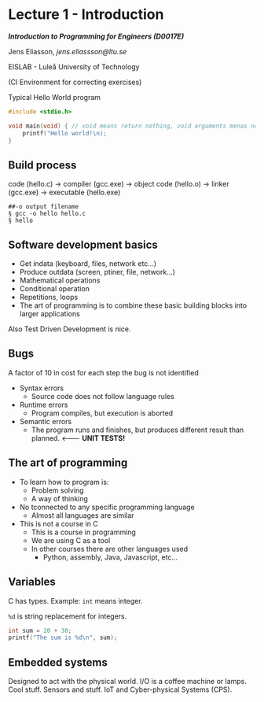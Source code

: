 # Lecture 1 - Introduction

___Introduction to Programming for Engineers (D0017E)___

Jens Eliasson, _jens.eliassson@ltu.se_

EISLAB - Luleå University of Technology

(CI Environment for correcting exercises)

Typical Hello World program

```c
#include <stdio.h>

void main(void) { // void means return nothing, void arguments menas no args
    printf("Hello world!\n);
}
```

## Build process

code (hello.c) -> compiler (gcc.exe) -> object code (hello.o) -> linker (gcc.exe) -> executable (hello.exe)

```shell
##-o output filename
§ gcc -o hello hello.c
§ hello
```

## Software development basics

- Get indata (keyboard, files, network etc...)
- Produce outdata (screen, ptiner, file, network...)
- Mathematical operations
- Conditional operation
- Repetitions, loops
- The art of programming is to combine  these basic building blocks into larger applications

Also Test Driven Development is nice.

## Bugs

A factor of 10 in cost for each step the bug is not identified

- Syntax errors
  - Source code does not follow language rules
- Runtime errors
  - Program compiles, but execution is aborted
- Semantic errors
  - The program runs and finishes, but produces different result than planned. <--- __UNIT TESTS!__

## The art of programming

- To learn how to program is:
  - Problem solving
  - A way of thinking
- No tconnected to any specific programming language
  - Almost all languages are similar
- This is not a course in C
  - This is a course in programming
  - We are using C as a tool
  - In other courses there are other languages used
    - Python, assembly, Java, Javascript, etc...

## Variables

C has types. Example: `int` means integer.

`%d` is string replacement for integers.

```c
int sum = 20 + 30;
printf("The sum is %d\n", sum);
```

## Embedded systems

Designed to act with the physical world.
I/O is a coffee machine or lamps. Cool stuff. Sensors and stuff. IoT and Cyber-physical Systems (CPS).